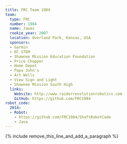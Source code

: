 ```yaml
---
title: FRC Team 1984
team:
  type: FRC
  number: 1984
  name: Jawas
  rookie_year: 2007
  location: Overland Park, Kansas, USA
  sponsors:
  - Garmin
  - KC STEM
  - Shawnee Mission Education Foundation
  - Price Chopper
  - Home Depot
  - Papa John's
  - Art Wells
  - View Sign and Light
  - Shawnee Mission South High
  links:
    Website: http://www.raiderrevolutionrobotics.com
    GitHub: https://github.com/FRC1984
robot_code:
  2014:
  - Robot:
    - https://github.com/FRC1984/ShaftRobotCode
    - Java
---
```


{% include remove_this_line_and_add_a_paragraph %}